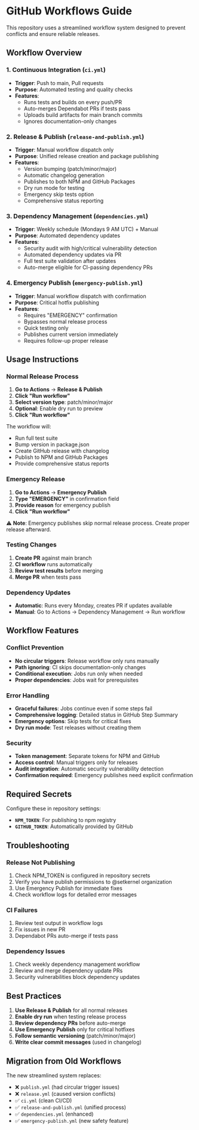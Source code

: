 # GitHub Workflows Guide

This repository uses a streamlined workflow system designed to prevent conflicts and ensure reliable releases.

## Workflow Overview

### 1. **Continuous Integration** (`ci.yml`)
- **Trigger**: Push to main, Pull requests
- **Purpose**: Automated testing and quality checks
- **Features**:
  - Runs tests and builds on every push/PR
  - Auto-merges Dependabot PRs if tests pass
  - Uploads build artifacts for main branch commits
  - Ignores documentation-only changes

### 2. **Release & Publish** (`release-and-publish.yml`)
- **Trigger**: Manual workflow dispatch only
- **Purpose**: Unified release creation and package publishing
- **Features**:
  - Version bumping (patch/minor/major)
  - Automatic changelog generation
  - Publishes to both NPM and GitHub Packages
  - Dry run mode for testing
  - Emergency skip tests option
  - Comprehensive status reporting

### 3. **Dependency Management** (`dependencies.yml`)
- **Trigger**: Weekly schedule (Mondays 9 AM UTC) + Manual
- **Purpose**: Automated dependency updates
- **Features**:
  - Security audit with high/critical vulnerability detection
  - Automated dependency updates via PR
  - Full test suite validation after updates
  - Auto-merge eligible for CI-passing dependency PRs

### 4. **Emergency Publish** (`emergency-publish.yml`)
- **Trigger**: Manual workflow dispatch with confirmation
- **Purpose**: Critical hotfix publishing
- **Features**:
  - Requires "EMERGENCY" confirmation
  - Bypasses normal release process
  - Quick testing only
  - Publishes current version immediately
  - Requires follow-up proper release

## Usage Instructions

### Normal Release Process
1. **Go to Actions** → **Release & Publish**
2. **Click "Run workflow"**
3. **Select version type**: patch/minor/major
4. **Optional**: Enable dry run to preview
5. **Click "Run workflow"**

The workflow will:
- Run full test suite
- Bump version in package.json
- Create GitHub release with changelog
- Publish to NPM and GitHub Packages
- Provide comprehensive status reports

### Emergency Release
1. **Go to Actions** → **Emergency Publish**
2. **Type "EMERGENCY"** in confirmation field
3. **Provide reason** for emergency publish
4. **Click "Run workflow"**

⚠️ **Note**: Emergency publishes skip normal release process. Create proper release afterward.

### Testing Changes
1. **Create PR** against main branch
2. **CI workflow** runs automatically
3. **Review test results** before merging
4. **Merge PR** when tests pass

### Dependency Updates
- **Automatic**: Runs every Monday, creates PR if updates available
- **Manual**: Go to Actions → Dependency Management → Run workflow

## Workflow Features

### Conflict Prevention
- **No circular triggers**: Release workflow only runs manually
- **Path ignoring**: CI skips documentation-only changes
- **Conditional execution**: Jobs run only when needed
- **Proper dependencies**: Jobs wait for prerequisites

### Error Handling
- **Graceful failures**: Jobs continue even if some steps fail
- **Comprehensive logging**: Detailed status in GitHub Step Summary
- **Emergency options**: Skip tests for critical fixes
- **Dry run mode**: Test releases without creating them

### Security
- **Token management**: Separate tokens for NPM and GitHub
- **Access control**: Manual triggers only for releases
- **Audit integration**: Automatic security vulnerability detection
- **Confirmation required**: Emergency publishes need explicit confirmation

## Required Secrets

Configure these in repository settings:

- **`NPM_TOKEN`**: For publishing to npm registry
- **`GITHUB_TOKEN`**: Automatically provided by GitHub

## Troubleshooting

### Release Not Publishing
1. Check NPM_TOKEN is configured in repository secrets
2. Verify you have publish permissions to @setkernel organization
3. Use Emergency Publish for immediate fixes
4. Check workflow logs for detailed error messages

### CI Failures
1. Review test output in workflow logs
2. Fix issues in new PR
3. Dependabot PRs auto-merge if tests pass

### Dependency Issues
1. Check weekly dependency management workflow
2. Review and merge dependency update PRs
3. Security vulnerabilities block dependency updates

## Best Practices

1. **Use Release & Publish** for all normal releases
2. **Enable dry run** when testing release process
3. **Review dependency PRs** before auto-merge
4. **Use Emergency Publish** only for critical hotfixes
5. **Follow semantic versioning** (patch/minor/major)
6. **Write clear commit messages** (used in changelog)

## Migration from Old Workflows

The new streamlined system replaces:
- ❌ `publish.yml` (had circular trigger issues)
- ❌ `release.yml` (caused version conflicts)
- ✅ `ci.yml` (clean CI/CD)
- ✅ `release-and-publish.yml` (unified process)
- ✅ `dependencies.yml` (enhanced)
- ✅ `emergency-publish.yml` (new safety feature)